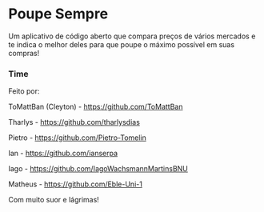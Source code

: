 # Poupe Sempre

Um aplicativo de código aberto que compara preços de vários mercados e te indica o melhor deles para que poupe o máximo possível em suas compras!


### Time


Feito por:

ToMattBan (Cleyton) - https://github.com/ToMattBan 

Tharlys - https://github.com/tharlysdias 

Pietro - https://github.com/Pietro-Tomelin 

Ian - https://github.com/ianserpa 

Iago - https://github.com/IagoWachsmannMartinsBNU 

Matheus - https://github.com/Eble-Uni-1 

Com muito suor e lágrimas!
